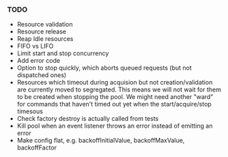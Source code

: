 
### TODO
- Resource validation
- Resource release
- Reap Idle resources
- FIFO vs LIFO
- Limit start and stop concurrency
- Add error code
- Option to stop quickly, which aborts queued requests (but not dispatched ones)
- Resources which timeout during acquision but not creation/validation are currently moved to segregated. This means we will not wait for them to be created when stopping the pool. We might need another "ward" for commands that haven't timed out yet when the start/acquire/stop timesous
- Check factory destroy is actually called from tests
- Kill pool when an event listener throws an error instead of emitting an error
- Make config flat, e.g. backoffInitialValue, backoffMaxValue, backoffFactor